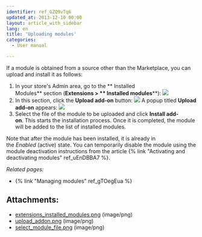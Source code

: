```yaml
---
identifier: ref_GZQ9vTq6
updated_at: 2013-12-10 00:00
layout: article_with_sidebar
lang: en
title: 'Uploading modules'
categories:
  - User manual

---
```



If a module is obtained from a source other than the Marketplace, you can upload and install it as follows:

1.  In your store's Admin area, go to the ** Installed Modules** section (**Extensions > ** Installed modules****):
    ![]({{site.baseurl}}/attachments/7503969/7602199.png?effects=drop-shadow)
2.  In this section, click the **Upload add-on** button:
    ![]({{site.baseurl}}/attachments/7503969/7602200.png?effects=drop-shadow)
    A popup titled **Upload add-on** appears:
    ![]({{site.baseurl}}/attachments/7503969/7602201.png?effects=drop-shadow)
3.  Select the file of the module to be uploaded and click **Install add-on**. This starts the installation process. Once it is completed, the module will be added to the list of installed modules.

Note that after the module has been installed, it is already in the _Enabled_ (active) state. You can temporarily disable the module using the module deactivation instructions from the article {% link "Activating and deactivating modules" ref_uEnDBBA7 %}.

_Related pages:_

*   {% link "Managing modules" ref_gTOegEua %}

## Attachments:

* [extensions_installed_modules.png]({{site.baseurl}}/attachments/7503969/7602199.png) (image/png)
* [upload_addon.png]({{site.baseurl}}/attachments/7503969/7602200.png) (image/png)
* [select_module_file.png]({{site.baseurl}}/attachments/7503969/7602201.png) (image/png)